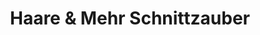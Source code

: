 ---
title: "Haare & Mehr Schnittzauber"
url: /ebelsbach/haare-und-mehr-schnittzauber/
shop: Friseur
---
